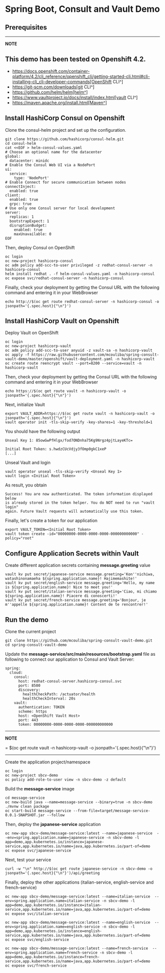 # Spring Boot, Consult and Vault Demo

## Prerequisites


---
**NOTE**

This demo has been tested on Openshift 4.2.
---

* https://docs.openshift.com/container-platform/4.2/cli_reference/openshift_cli/getting-started-cli.html#cli-installing-cli_cli-developer-commands[OpenShift CLI^]
* https://git-scm.com/downloads[git CLI^]
* https://github.com/helm/helm[helm^]
* https://www.vaultproject.io/docs/install/index.html[vault CLI^]
* https://maven.apache.org/install.html[Maven^]

## Install HashiCorp Consul on Openshift

Clone the consul-helm project and set up the configuration.

```
git clone https://github.com/hashicorp/consul-helm.git
cd consul-helm
cat <<EOF > helm-consul-values.yaml
# Choose an optional name for the datacenter
global:
  datacenter: minidc
# Enable the Consul Web UI via a NodePort
ui:
  service:
    type: 'NodePort'
# Enable Connect for secure communication between nodes
connectInject:
  enabled: true
client:
  enabled: true
  grpc: true
# Use only one Consul server for local development
server:
  replicas: 1
  bootstrapExpect: 1
  disruptionBudget:
    enabled: true
    maxUnavailable: 0
EOF
```

Then, deploy Consul on OpenShift

```
oc login
oc new-project hashicorp-consul
oc adm policy add-scc-to-user privileged -z redhat-consul-server -n hashicorp-consul
helm install redhat . -f helm-consul-values.yaml -n hashicorp-consul
oc expose svc/redhat-consul-server -n hashicorp-consul
```

Finally, check your deployment by getting the Consul URL with the following command and entering it in your WebBrowser

```
echo http://$(oc get route redhat-consul-server -n hashicorp-consul -o jsonpath='{.spec.host}{"\n"}')
```

## Install HashiCorp Vault on Openshift

Deploy Vault on OpenShift

```
oc login
oc new-project hashicorp-vault
oc adm policy add-scc-to-user anyuid -z vault-sa -n hashicorp-vault
oc apply -f https://raw.githubusercontent.com/mcouliba/spring-consult-vault-demo/master/openshift/vault-deployment.yaml -n hashicorp-vault
oc create route reencrypt vault --port=8200 --service=vault -n hashicorp-vault
```

Then, check your deployment by getting the Consul URL with the following command and entering it in your WebBrowser

```
echo https://$(oc get route vault -n hashicorp-vault -o jsonpath='{.spec.host}{"\n"}')
```

Next, initialize Vault
```
export VAULT_ADDR=https://$(oc get route vault -n hashicorp-vault -o jsonpath='{.spec.host}{"\n"}')
vault operator init -tls-skip-verify -key-shares=1 -key-threshold=1
```

You should have the following output

```
Unseal Key 1: 85owGwPfHlgx/fod7ONDnha75Kg9Nrgz4pjtLayeKTc=

Initial Root Token: s.hwdzCUcVdjy3fOmp0gkC1xeP
[...]
```

Unseal Vault and login
```
vault operator unseal -tls-skip-verify <Unseal Key 1>
vault login <Initial Root Token>
```

As result, you obtain

```
Success! You are now authenticated. The token information displayed below
is already stored in the token helper. You do NOT need to run "vault login"
again. Future Vault requests will automatically use this token.
```

Finally, let's create a token for our application

```
export VAULT_TOKEN=<Initial Root Token>
vault token create -id="00000000-0000-0000-0000-000000000000" -policy="root"
```

<!-- 
```
oc create sa vault-auth -n sbcv-demo
oc adm policy add-cluster-role-to-user system:auth-delegator -z vault-auth -n sbcv-demo
export SA_TOKEN=$(oc get sa/vault-auth -o yaml | grep vault-auth-token | awk '{print $3}')
export SA_JWT_TOKEN=$(oc get secret $SA_TOKEN -o jsonpath="{.data.token}" | base64 --decode; echo)
export SA_CA_CRT=$(oc get secret $SA_TOKEN -o jsonpath="{.data['ca\.crt']}" | base64 --decode; echo)
```

```
export VAULT_TOKEN=s.wQ1TgNsVzsogCGn9jtjxDfBB
vault write auth/kubernetes/config \
  token_reviewer_jwt="$SA_JWT_TOKEN" \
  kubernetes_host="$(oc whoami --show-server)" \
  kubernetes_ca_cert="$SA_CA_CRT"
``` -->

## Configure Application Secrets within Vault

Create different application secrets containing **message.greeting** value

```
vault kv put secret/japanese-service message.greeting='Kon''nichiwa, watashinonamaeha ${spring.application.name}! Hajimemashite!'
vault kv put secret/english-service message.greeting='Hello, my name is ${spring.application.name}! Nice to meet you!'
vault kv put secret/italian-service message.greeting='Ciao, mi chiamo ${spring.application.name}! Piacere di conoscerti!'
vault kv put secret/french-service message.greeting='Bonjour, je m''appelle ${spring.application.name}! Content de te rencontrer!'
```

## Run the demo

Clone the current project

```
git clone https://github.com/mcouliba/spring-consult-vault-demo.git
cd spring-consult-vault-demo
```

Update the **message-service/src/main/resources/bootstrap.yaml** file as following to connect our application to Consul and Vault Server:

```
spring:
  cloud:
    consul:
      host: redhat-consul-server.hashicorp-consul.svc
      port: 8500
      discovery:
        healthCheckPath: /actuator/health
        healthCheckInterval: 20s
    vault:
      authentication: TOKEN
      scheme: https
      host: <OpenShift Vault Host>
      port: 443
      token: 00000000-0000-0000-0000-000000000000
```

---
**NOTE**

**<OpenShift Vault Host>** = $(oc get route vault -n hashicorp-vault -o jsonpath='{.spec.host}{"\n"}')

---

Create the application project/namespace

```
oc login 
oc new-project sbcv-demo
oc policy add-role-to-user view -n sbcv-demo -z default
```

Build the **message-service** image

```
cd message-service
oc new-build java --name=message-service --binary=true -n sbcv-demo
./mvnw clean package
oc start-build message-service --from-file=target/message-service-0.0.1-SNAPSHOT.jar --follow
```

Then, deploy the **japanese-service** application

```
oc new-app sbcv-demo/message-service:latest --name=japanese-service  --env=spring.application.name=japanese-service -n sbcv-demo -l app=demo,app.kubernetes.io/instance=japanese-service,app.kubernetes.io/name=java,app.kubernetes.io/part-of=demo
oc expose svc/japanese-service
```

Next, test your service

```
curl -w "\n" http://$(oc get route japanese-service -n sbcv-demo -o jsonpath='{.spec.host}{"\n"}')/api/greeting
```

Finally, deploy the other applications (italian-service, english-service and french-service)

```
oc new-app sbcv-demo/message-service:latest --name=italian-service  --env=spring.application.name=italian-service -n sbcv-demo -l app=demo,app.kubernetes.io/instance=italian-service,app.kubernetes.io/name=java,app.kubernetes.io/part-of=demo
oc expose svc/italian-service
```

```
oc new-app sbcv-demo/message-service:latest --name=english-service  --env=spring.application.name=english-service -n sbcv-demo -l app=demo,app.kubernetes.io/instance=english-service,app.kubernetes.io/name=java,app.kubernetes.io/part-of=demo
oc expose svc/english-service
```

```
oc new-app sbcv-demo/message-service:latest --name=french-service  --env=spring.application.name=french-service -n sbcv-demo -l app=demo,app.kubernetes.io/instance=french-service,app.kubernetes.io/name=java,app.kubernetes.io/part-of=demo
oc expose svc/french-service
```